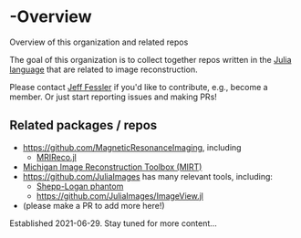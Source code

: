 # -Overview
Overview of this organization and related repos

The goal of this organization is to collect together repos written in the
[Julia language](https://julialang.org/)
that are related to image reconstruction.

Please contact
[Jeff Fessler](https://web.eecs.umich.edu/~fessler)
if you'd like to contribute,
e.g., become a member.
Or just start reporting issues and making PRs!

## Related packages / repos

* https://github.com/MagneticResonanceImaging, including
  * [MRIReco.jl](https://github.com/MagneticResonanceImaging/MRIReco.jl)
* [Michigan Image Reconstruction Toolbox (MIRT)](https://github.com/JeffFessler/MIRT.jl)
* https://github.com/JuliaImages has many relevant tools, including:
  * [Shepp-Logan phantom](https://juliaimages.org/stable/function_reference/#Images.shepp_logan)
  * https://github.com/JuliaImages/ImageView.jl
* (please make a PR to add more here!)

Established 2021-06-29.  Stay tuned for more content...
